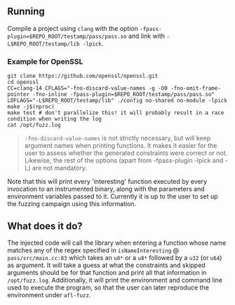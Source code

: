 ## Running

Compile a project using `clang` with the option `-fpass-plugin=$REPO_ROOT/testamp/pass/pass.so` and link with `-L$REPO_ROOT/testamp/lib -lpick`.

### Example for OpenSSL

```
git clone https://github.com/openssl/openssl.git
cd openssl
CC=clang-14 CFLAGS="-fno-discard-value-names -g -O0 -fno-omit-frame-pointer -fno-inline -fpass-plugin=$REPO_ROOT/testamp/pass/pass.so" LDFLAGS="-L$REPO_ROOT/testamp/lib" ./config no-shared no-module -lpick
make -j$(nproc)
make test # don't parallelize this! it will probably result in a race condition when writing the log
cat /opt/fuzz.log
```

> `-fno-discard-value-names` is not strictly necessary, but will keep argument names when printing functions. It makes it easier for the user to assess whether the generated constraints were correct or not. Likewise, the rest of the options (apart from -fpass-plugin -lpick and -L) are not mandatory.

Note that this will print every 'interesting' function executed by every invocation to an instrumented binary, along with the parameters and environment variables passed to it. Currently it is up to the user to set up the fuzzing campaign using this information.

## What does it do?

The injected code will call the library when entering a function whose name matches any of the regex specified in `isNameInteresting` @ `pass/src/main.cc:83` which takes an `u8*` or a `u8*` followed by a `u32` (or `u64`) as argument. It will take a guess at what the constraints and skipped arguments should be for that function and print all that information in `/opt/fuzz.log`. Additionally, it will print the environment and command line used to execute the program, so that the user can later reproduce the environment under `afl-fuzz`.
